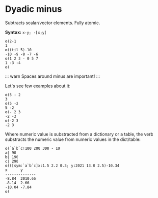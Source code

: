 # Dyadic minus

Subtracts scalar/vector elements. Fully atomic.

**Syntax:** ``x-y; -[x;y]``

```o
o)2-1
1
o)(til 5)-10
-10 -9 -8 -7 -6
o)1 2 3 - 0 5 7
1 -3 -4
o)
```

::: warn
Spaces around minus are important!
:::

Let's see few examples about it:

```o
o)5 - 2
3
o)5 -2
5 -2
o)- 2 3
-2 -3
o)-2 3
-2 3
```

Where numeric value is substracted from a dictionary or a table, the verb substracts the numeric value from numeric values in the dict/table:

```o
o)`a`b`c!100 200 300 - 10
a| 90
b| 190
c| 290
o)([sym:`a`b`c]x:1.5 2.2 0.3; y:2021 13.0 2.5)-10.34
x      y
--------------
-8.84  2010.66
-8.14  2.66
-10.04 -7.84
o)
```
